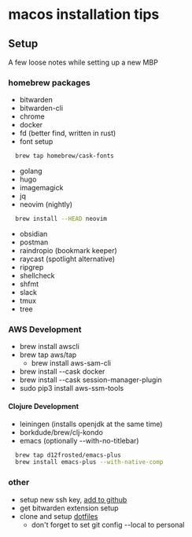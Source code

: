 # macos installation tips

## Setup

A few loose notes while setting up a new MBP

### homebrew packages

- bitwarden
- bitwarden-cli
- chrome
- docker
- fd (better find, written in rust)
- font setup
```sh
  brew tap homebrew/cask-fonts
```
- golang
- hugo
- imagemagick
- jq
- neovim (nightly)
```sh
  brew install --HEAD neovim
```
- obsidian
- postman
- raindropio (bookmark keeper)
- raycast (spotlight alternative)
- ripgrep
- shellcheck
- shfmt
- slack
- tmux
- tree

### AWS Development

- brew install awscli
- brew tap aws/tap
  - brew install aws-sam-cli
- brew install --cask docker
- brew install --cask session-manager-plugin
- sudo pip3 install aws-ssm-tools

#### Clojure Development

- leiningen (installs openjdk at the same time)
- borkdude/brew/clj-kondo
- emacs (optionally --with-no-titlebar)
```sh
  brew tap d12frosted/emacs-plus
  brew install emacs-plus --with-native-comp
```

### other

- setup new ssh key, [add to github](https://github.com/settings/keys)
- get bitwarden extension setup
- clone and setup [dotfiles](https://github.com/andy2mrqz/.dotfiles)
  - don't forget to set git config --local to personal
